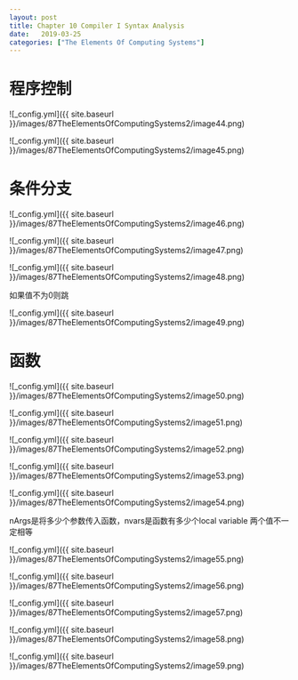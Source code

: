 ```yaml
---
layout: post
title: Chapter 10 Compiler I Syntax Analysis
date:   2019-03-25
categories: ["The Elements Of Computing Systems"]
---   
```


# 程序控制  

![_config.yml]({{ site.baseurl }}/images/87TheElementsOfComputingSystems2/image44.png)

![_config.yml]({{ site.baseurl }}/images/87TheElementsOfComputingSystems2/image45.png) 

# 条件分支  

![_config.yml]({{ site.baseurl }}/images/87TheElementsOfComputingSystems2/image46.png)

![_config.yml]({{ site.baseurl }}/images/87TheElementsOfComputingSystems2/image47.png)

![_config.yml]({{ site.baseurl }}/images/87TheElementsOfComputingSystems2/image48.png)

如果值不为0则跳

![_config.yml]({{ site.baseurl }}/images/87TheElementsOfComputingSystems2/image49.png) 

# 函数  

![_config.yml]({{ site.baseurl }}/images/87TheElementsOfComputingSystems2/image50.png) 

![_config.yml]({{ site.baseurl }}/images/87TheElementsOfComputingSystems2/image51.png) 

![_config.yml]({{ site.baseurl }}/images/87TheElementsOfComputingSystems2/image52.png) 

![_config.yml]({{ site.baseurl }}/images/87TheElementsOfComputingSystems2/image53.png) 

![_config.yml]({{ site.baseurl }}/images/87TheElementsOfComputingSystems2/image54.png)   

nArgs是将多少个参数传入函数，nvars是函数有多少个local variable 两个值不一定相等   

![_config.yml]({{ site.baseurl }}/images/87TheElementsOfComputingSystems2/image55.png) 

![_config.yml]({{ site.baseurl }}/images/87TheElementsOfComputingSystems2/image56.png) 

![_config.yml]({{ site.baseurl }}/images/87TheElementsOfComputingSystems2/image57.png) 

![_config.yml]({{ site.baseurl }}/images/87TheElementsOfComputingSystems2/image58.png)   

![_config.yml]({{ site.baseurl }}/images/87TheElementsOfComputingSystems2/image59.png) 

